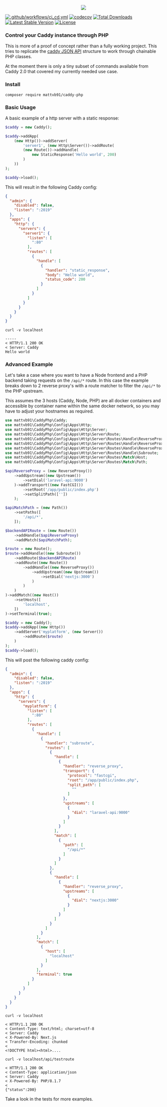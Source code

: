 <p align="center">
<img src="https://user-images.githubusercontent.com/11991564/180657106-aec2eb78-def3-4bad-aa4e-44f1e6ef1628.png" />
</p>

[![.github/workflows/ci_cd.yml](https://github.com/mattvb91/caddy-php/actions/workflows/ci_cd.yml/badge.svg)](https://github.com/mattvb91/caddy-php/actions/workflows/ci_cd.yml)
[![codecov](https://codecov.io/gh/mattvb91/caddy-php/branch/develop/graph/badge.svg?token=RYFGX2AW6J)](https://codecov.io/gh/mattvb91/caddy-php)
<a href="https://packagist.org/packages/mattvb91/caddy-php"><img src="https://img.shields.io/packagist/dt/mattvb91/caddy-php" alt="Total Downloads"></a>
<a href="https://packagist.org/packages/mattvb91/caddy-php"><img src="https://img.shields.io/packagist/v/mattvb91/caddy-php" alt="Latest Stable Version"></a>
<a href="https://packagist.org/packages/mattvb91/caddy-php"><img src="https://img.shields.io/packagist/l/mattvb91/caddy-php" alt="License"></a>

### Control your Caddy instance through PHP

This is more of a proof of concept rather than a fully working project. This tries to replicate
the [caddy JSON API](https://caddyserver.com/docs/json/)
structure to work through chainable PHP classes.

At the moment there is only a tiny subset of commands available from Caddy 2.0 that covered my currently needed use
case.

### Install

```shell
composer require mattvb91/caddy-php
```

### Basic Usage

A basic example of a http server with a static response:

```php
$caddy = new Caddy();

$caddy->addApp(
    (new Http())->addServer(
        'server1', (new Http\Server())->addRoute(
        (new Route())->addHandle(
            new StaticResponse('Hello world', 200)
        )
    ))
);

$caddy->load();
```

This will result in the following Caddy config:

```json
{
  "admin": {
    "disabled": false,
    "listen": ":2019"
  },
  "apps": {
    "http": {
      "servers": {
        "server1": {
          "listen": [
            ":80"
          ],
          "routes": [
            {
              "handle": [
                {
                  "handler": "static_response",
                  "body": "Hello world",
                  "status_code": 200
                }
              ]
            }
          ]
        }
      }
    }
  }
}
```

```shell
curl -v localhost

-----
< HTTP/1.1 200 OK
< Server: Caddy
Hello world       
```

### Advanced Example

Let's take a case where you want to have a Node frontend and a PHP backend taking requests on the `/api/*` route.
In this case the example breaks down to 2 reverse proxy's with a route matcher to filter the `/api/*` to the PHP upstream. 

This assumes the 3 hosts (Caddy, Node, PHP) are all docker containers and accessible by container name within
the same docker network, so you may have to adjust your hostnames as required.

```php
use mattvb91\CaddyPhp\Caddy;
use mattvb91\CaddyPhp\Config\Apps\Http;
use mattvb91\CaddyPhp\Config\Apps\Http\Server;
use mattvb91\CaddyPhp\Config\Apps\Http\Server\Route;
use mattvb91\CaddyPhp\Config\Apps\Http\Server\Routes\Handle\ReverseProxy;
use mattvb91\CaddyPhp\Config\Apps\Http\Server\Routes\Handle\ReverseProxy\Transport\FastCGI;
use mattvb91\CaddyPhp\Config\Apps\Http\Server\Routes\Handle\ReverseProxy\Upstream;
use mattvb91\CaddyPhp\Config\Apps\Http\Server\Routes\Handle\Subroute;
use mattvb91\CaddyPhp\Config\Apps\Http\Server\Routes\Match\Host;
use mattvb91\CaddyPhp\Config\Apps\Http\Server\Routes\Match\Path;

$apiReverseProxy = (new ReverseProxy())
    ->addUpstream((new Upstream())
        ->setDial('laravel-api:9000')
    )->addTransport((new FastCGI())
        ->setRoot('/app/public/index.php')
        ->setSplitPath([''])
    );

$apiMatchPath = (new Path())
    ->setPaths([
        '/api/*',
    ]);

$backendAPIRoute = (new Route())
    ->addHandle($apiReverseProxy)
    ->addMatch($apiMatchPath);

$route = new Route();
$route->addHandle((new Subroute())
    ->addRoute($backendAPIRoute)
    ->addRoute((new Route())
        ->addHandle((new ReverseProxy())
            ->addUpstream((new Upstream())
                ->setDial('nextjs:3000')
            )
        )
    )
)->addMatch((new Host())
    ->setHosts([
        'localhost',
    ])
)->setTerminal(true);

$caddy = new Caddy();
$caddy->addApp((new Http())
    ->addServer('myplatform', (new Server())
        ->addRoute($route)
    )
);
$caddy->load();

```

This will post the following caddy config:
```json
{
  "admin": {
    "disabled": false,
    "listen": ":2019"
  },
  "apps": {
    "http": {
      "servers": {
        "myplatform": {
          "listen": [
            ":80"
          ],
          "routes": [
            {
              "handle": [
                {
                  "handler": "subroute",
                  "routes": [
                    {
                      "handle": [
                        {
                          "handler": "reverse_proxy",
                          "transport": {
                            "protocol": "fastcgi",
                            "root": "/app/public/index.php",
                            "split_path": [
                              ""
                            ]
                          },
                          "upstreams": [
                            {
                              "dial": "laravel-api:9000"
                            }
                          ]
                        }
                      ],
                      "match": [
                        {
                          "path": [
                            "/api/*"
                          ]
                        }
                      ]
                    },
                    {
                      "handle": [
                        {
                          "handler": "reverse_proxy",
                          "upstreams": [
                            {
                              "dial": "nextjs:3000"
                            }
                          ]
                        }
                      ]
                    }
                  ]
                }
              ],
              "match": [
                {
                  "host": [
                    "localhost"
                  ]
                }
              ],
              "terminal": true
            }
          ]
        }
      }
    }
  }
}
```
```shell
curl -v localhost

< HTTP/1.1 200 OK
< Content-Type: text/html; charset=utf-8
< Server: Caddy
< X-Powered-By: Next.js
< Transfer-Encoding: chunked
< 
<!DOCTYPE html><html>....
```

```shell
curl -v localhost/api/testroute

< HTTP/1.1 200 OK
< Content-Type: application/json
< Server: Caddy
< X-Powered-By: PHP/8.1.7
< 
{"status":200}

```

Take a look in the tests for more examples.

